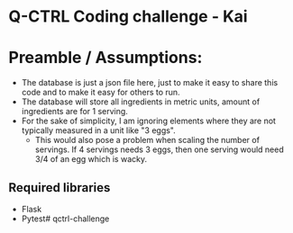 # Q-CTRL Coding challenge - Kai

# Preamble / Assumptions:
- The database is just a json file here, just to make it easy to share this code and to make it easy for others to run.
- The database will store all ingredients in metric units, amount of ingredients are for 1 serving.
- For the sake of simplicity, I am ignoring elements where they are not typically measured in a unit like "3 eggs".
   - This would also pose a problem when scaling the number of servings. If 4 servings needs 3 eggs, then one serving would need 3/4 of an egg which is wacky.


## Required libraries
- Flask
- Pytest# qctrl-challenge
